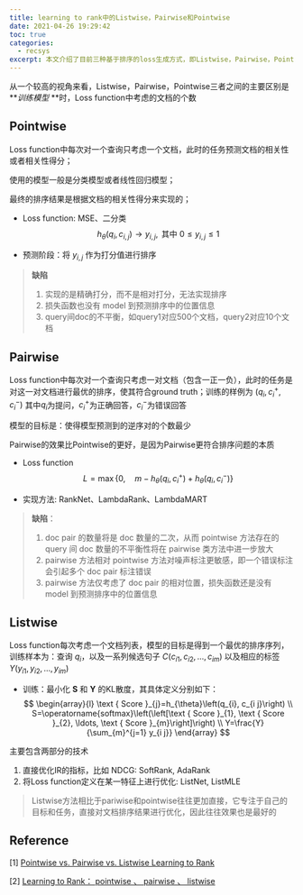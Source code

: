 ```yaml
---
title: learning to rank中的Listwise，Pairwise和Pointwise
date: 2021-04-26 19:29:42
toc: true
categories:
  - recsys
excerpt: 本文介绍了目前三种基于排序的loss生成方式，即Listwise，Pairwise，Pointwise
---
```




从一个较高的视角来看，Listwise，Pairwise，Pointwise三者之间的主要区别是 ***训练模型* **时，Loss function中考虑的文档的个数

## Pointwise 

Loss function中每次对一个查询只考虑一个文档，此时的任务预测文档的相关性或者相关性得分；

使用的模型一般是分类模型或者线性回归模型；

最终的排序结果是根据文档的相关性得分来实现的；

-   Loss function: MSE、二分类
    $$
    h_{\theta}\left(q_{i}, c_{i, j}\right) \rightarrow y_{i, j}, \text { 其中 } 0 \leq y_{i, j} \leq 1
    $$

-   预测阶段：将 $y_{i, j}$ 作为打分值进行排序



>   **缺陷**
>
>   1.  实现的是精确打分，而不是相对打分，无法实现排序
>   2.  损失函数也没有 model 到预测排序中的位置信息
>   3.  query间doc的不平衡，如query1对应500个文档，query2对应10个文档





## Pairwise

Loss function中每次对一个查询只考虑一对文档（包含一正一负），此时的任务是对这一对文档进行最优的排序，使其符合ground truth；训练的样例为 $\left(q_{i}, c_{i}^{+}, c_{i}^{-}\right)$ 其中$q_{i}$为提问，$c_{i}^{+}$为正确回答，$c_{i}^{-}$为错误回答

模型的目标是：使得模型预测到的逆序对的个数最少

Pairwise的效果比Pointwise的更好，是因为Pairwise更符合排序问题的本质

-   Loss function
    $$
    L=\max \left\{0, \quad m-h_{\theta}\left(q_{i}, c_{i}^{+}\right)+h_{\theta}\left(q_{i}, c_{i}^{-}\right)\right\}
    $$

-   实现方法: RankNet、LambdaRank、LambdaMART



>   **缺陷**：
>
>   1.  doc pair 的数量将是 doc 数量的二次，从而 pointwise 方法存在的 query 间 doc 数量的不平衡性将在 pairwise 类方法中进一步放大
>   2.  pairwise 方法相对 pointwise 方法对噪声标注更敏感，即一个错误标注会引起多个 doc pair 标注错误
>   3.  pairwise 方法仅考虑了 doc pair 的相对位置，损失函数还是没有 model 到预测排序中的位置信息



## Listwise

Loss function每次考虑一个文档列表，模型的目标是得到一个最优的排序序列，训练样本为：查询 $q_{i}$，以及一系列候选句子 $C\left(c_{i 1}, c_{i 2}, \ldots, c_{i m}\right)$ 以及相应的标签 $Y\left(y_{i 1}, y_{i 2}, \ldots, y_{i m}\right)$ 

-   训练：最小化 **S** 和 **Y** 的KL散度，其具体定义分别如下：
    $$
    \begin{array}{l}
    \text { Score }_{j}=h_{\theta}\left(q_{i}, c_{i j}\right) \\
    S=\operatorname{softmax}\left(\left[\text { Score }_{1}, \text { Score }_{2}, \ldots, \text { Score }_{m}\right]\right) \\
    Y=\frac{Y}{\sum_{m}^{j=1} y_{i j}}
    \end{array}
    $$

主要包含两部分的技术

1.  直接优化IR的指标，比如 NDCG: SoftRank, AdaRank
2.  将Loss function定义在某一特征上进行优化: ListNet, ListMLE

>   Listwise方法相比于pariwise和pointwise往往更加直接，它专注于自己的目标和任务，直接对文档排序结果进行优化，因此往往效果也是最好的



## Reference

[1] [Pointwise vs. Pairwise vs. Listwise Learning to Rank](https://medium.com/@nikhilbd/pointwise-vs-pairwise-vs-listwise-learning-to-rank-80a8fe8fadfd)

[2] [Learning to Rank： pointwise 、 pairwise 、 listwise](https://zhuanlan.zhihu.com/p/111636490)